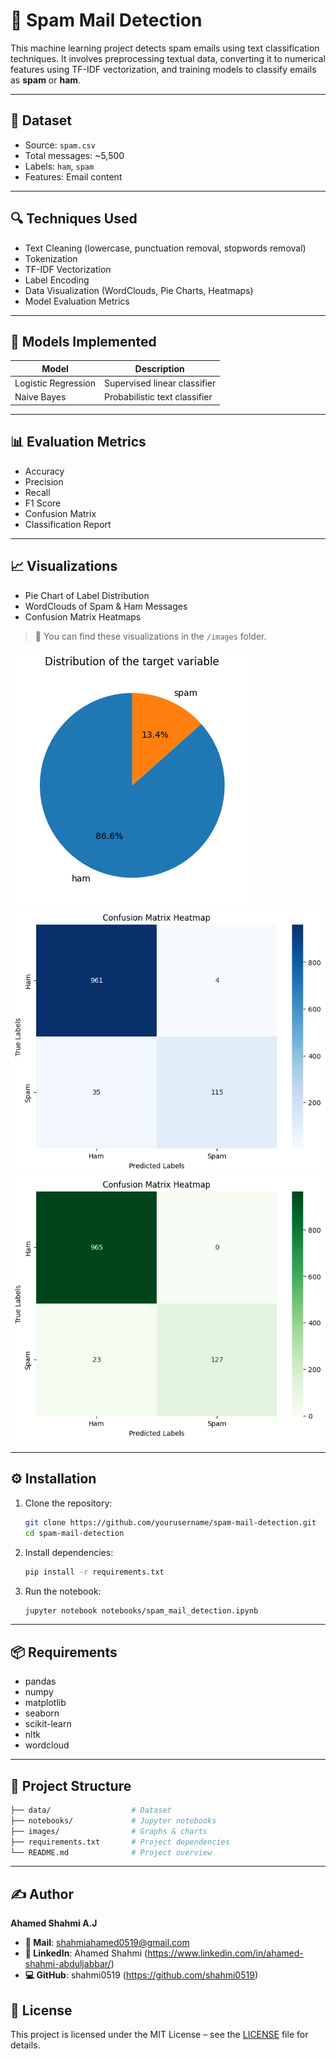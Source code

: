 # 📧 Spam Mail Detection

This machine learning project detects spam emails using text classification techniques. It involves preprocessing textual data, converting it to numerical features using TF-IDF vectorization, and training models to classify emails as **spam** or **ham**.

---

## 📁 Dataset

- Source: `spam.csv`
- Total messages: ~5,500
- Labels: `ham`, `spam`
- Features: Email content

---

## 🔍 Techniques Used

- Text Cleaning (lowercase, punctuation removal, stopwords removal)
- Tokenization
- TF-IDF Vectorization
- Label Encoding
- Data Visualization (WordClouds, Pie Charts, Heatmaps)
- Model Evaluation Metrics

---

## 🧠 Models Implemented

| Model                | Description                     |
|---------------------|---------------------------------|
| Logistic Regression | Supervised linear classifier    |
| Naive Bayes         | Probabilistic text classifier   |

---

## 📊 Evaluation Metrics

- Accuracy
- Precision
- Recall
- F1 Score
- Confusion Matrix
- Classification Report

---

## 📈 Visualizations

- Pie Chart of Label Distribution
- WordClouds of Spam & Ham Messages
- Confusion Matrix Heatmaps

> 📸 You can find these visualizations in the `/images` folder.

![Distribution of Target Variable](images/distribution_of_target_variable.png)
![Confusion Matrix_LogisticRegression](images/Logistic_regression_Confusion_Matrix.png)
![Confusion Matrix_NaiveBayes](images/Naive_Bayes_Confusion_Matrix.png)

---

## ⚙️ Installation

1. Clone the repository:
   ```bash
   git clone https://github.com/yourusername/spam-mail-detection.git
   cd spam-mail-detection
   ```
2. Install dependencies:
   ```bash
   pip install -r requirements.txt
   ```
3. Run the notebook:
   ```bash
   jupyter notebook notebooks/spam_mail_detection.ipynb
   ```

---

## 📦 Requirements

- pandas
- numpy
- matplotlib
- seaborn
- scikit-learn
- nltk
- wordcloud

---

## 📂 Project Structure
```bash
├── data/                  # Dataset
├── notebooks/             # Jupyter notebooks
├── images/                # Graphs & charts
├── requirements.txt       # Project dependencies
└── README.md              # Project overview
```
---

## ✍️ Author
**Ahamed Shahmi A.J**
- **📧 Mail**: shahmiahamed0519@gmail.com
- **🔗 LinkedIn**: Ahamed Shahmi (https://www.linkedin.com/in/ahamed-shahmi-abduljabbar/)
- **💻 GitHub**: shahmi0519 (https://github.com/shahmi0519)


## 📝 License
This project is licensed under the MIT License – see the [LICENSE](LICENSE) file for details.
